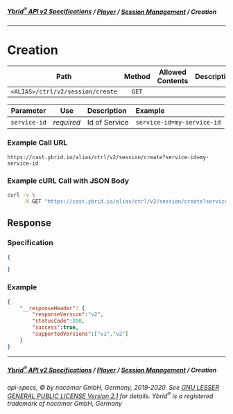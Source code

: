##### [**Ybrid<sup>®</sup> API v2 Specifications**](../../) / [**Player**](../) / [**Session Management**](./) / Creation
---

# Creation

Path | Method | Allowed Contents | Description
------------- | :-------------: | :-------------: | :-------------:
`<ALIAS>/ctrl/v2/session/create` | `GET` |  | 
  
Parameter | Use | Description | Example
:-------------: | :-------------: | :------------- | :------------- 
`service-id` | *required* | Id of Service | `service-id=my-service-id`

### Example Call URL
```text
https://cast.ybrid.io/alias/ctrl/v2/session/create?service-id=my-service-id
```

### Example cURL Call with JSON Body
```bash
curl -v \
     -X GET "https://cast.ybrid.io/alias/ctrl/v2/session/create?service-id=my-service-id"
```

## Response
### Specification
```json
{

}
```
### Example
```json
{
    "__responseHeader": {
        "responseVersion":"v2",
        "statusCode":200,
        "success":true,
        "supportedVersions":["v1","v2"]
    }
}
```


---
##### [**Ybrid<sup>®</sup> API v2 Specifications**](../../) / [**Player**](../) / [**Session Management**](./) / Creation
###### api-specs, © by nacamar GmbH, Germany, 2019-2020. See [GNU LESSER GENERAL PUBLIC LICENSE Version 2.1](/LICENSE) for details. Ybrid<sup>®</sup> is a registered trademark of nacamar GmbH, Germany 
